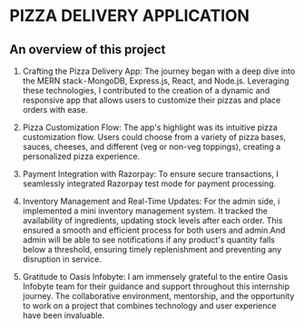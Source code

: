 
# PIZZA DELIVERY APPLICATION

## An overview of this project

1. Crafting the Pizza Delivery App: The journey began with a deep dive into the MERN stack - MongoDB, Express.js, React, and Node.js. Leveraging these technologies, I contributed to the creation of a dynamic and responsive app that allows users to customize their pizzas and place orders with ease.

2. Pizza Customization Flow: The app's highlight was its intuitive pizza customization flow. Users could choose from a variety of pizza bases, sauces, cheeses, and different (veg or non-veg toppings), creating a personalized pizza experience.


3. Payment Integration with Razorpay: To ensure secure transactions, I seamlessly integrated Razorpay test mode for payment processing.

4. Inventory Management and Real-Time Updates: For the admin side, i implemented a mini inventory management system. It tracked the availability of ingredients, updating stock levels after each order. This ensured a smooth and efficient process for both users and admin.And admin will be able to see notifications if any product's quantity falls below a threshold, ensuring timely replenishment and preventing any disruption in service.


5. Gratitude to Oasis Infobyte: I am immensely grateful to the entire Oasis Infobyte team for their guidance and support throughout this internship journey. The collaborative environment, mentorship, and the opportunity to work on a project that combines technology and user experience have been invaluable. 


